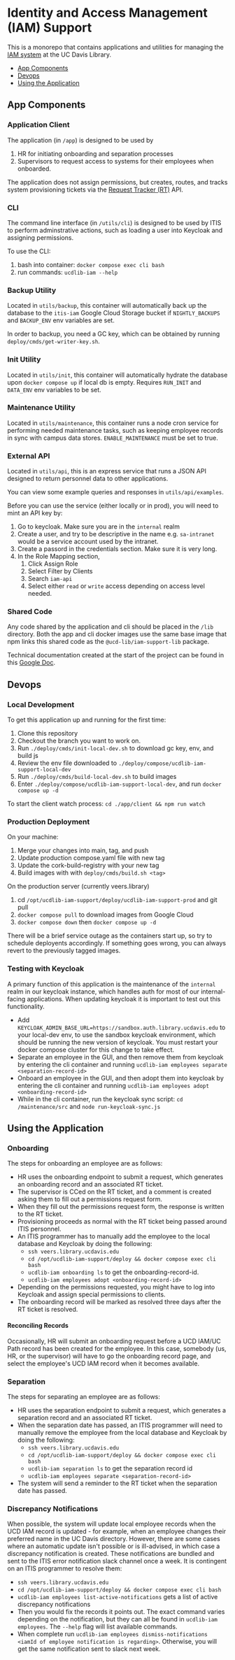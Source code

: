# Identity and Access Management (IAM) Support
This is a monorepo that contains applications and utilities for managing the [IAM system](https://github.com/UCDavisLibrary/keycloak-deployment) at the UC Davis Library.

- [App Components](#app-components)
- [Devops](#devops)
- [Using the Application](#using-the-application)

## App Components

### Application Client
The application (in `/app`) is designed to be used by 
1. HR for initiating onboarding and separation processes
2. Supervisors to request access to systems for their employees when onboarded.

The application does not assign permissions, but creates, routes, and tracks system provisioning tickets via the [Request Tracker (RT)](https://rt.lib.ucdavis.edu/) API. 

### CLI
The command line interface (in `/utils/cli`) is designed to be used by ITIS to perform adminstrative actions, such as loading a user into Keycloak and assigning permissions.

To use the CLI:
1. bash into container: `docker compose exec cli bash`
2. run commands: `ucdlib-iam --help`

### Backup Utility

Located in `utils/backup`, this container will automatically back up the database to the `itis-iam` Google Cloud Storage bucket if `NIGHTLY_BACKUPS` and `BACKUP_ENV` env variables are set.

In order to backup, you need a GC key, which can be obtained by running `deploy/cmds/get-writer-key.sh`.

### Init Utility

Located in `utils/init`, this container will automatically hydrate the database upon `docker compose up` if local db is empty. Requires `RUN_INIT` and `DATA_ENV` env variables to be set.

### Maintenance Utility
Located in `utils/maintenance`, this container runs a node cron service for performing needed maintenance tasks, such as keeping employee records in sync with campus data stores. `ENABLE_MAINTENANCE` must be set to true.

### External API
Located in `utils/api`, this is an express service that runs a JSON API designed to return personnel data to other applications.

You can view some example queries and responses in `utils/api/examples`.

Before you can use the service (either locally or in prod), you will need to mint an API key by:
1. Go to keycloak. Make sure you are in the `internal` realm
2. Create a user, and try to be descriptive in the name e.g. `sa-intranet` would be a service account used by the intranet.
3. Create a passord in the credentials section. Make sure it is very long.
4. In the Role Mapping section,
   1. Click Assign Role
   2. Select Filter by Clients
   3. Search `iam-api`
   4. Select either `read` or `write` access depending on access level needed.

### Shared Code
Any code shared by the application and cli should be placed in the `/lib` directory. Both the app and cli docker images use the same base image that npm links this shared code as the `@ucd-lib/iam-support-lib` package.

Technical documentation created at the start of the project can be found in this [Google Doc](https://docs.google.com/document/d/129KuqatZVwj7Fl_am4E3eTJgq6Fj1MNjo66MbI5mMok/edit?usp=sharing).

## Devops

### Local Development
To get this application up and running for the first time:
1. Clone this repository
2. Checkout the branch you want to work on.
3. Run `./deploy/cmds/init-local-dev.sh` to download gc key, env, and build js
4. Review the env file downloaded to `./deploy/compose/ucdlib-iam-support-local-dev`
5. Run `./deploy/cmds/build-local-dev.sh` to build images
6. Enter `./deploy/compose/ucdlib-iam-support-local-dev`, and run `docker compose up -d`

To start the client watch process: `cd ./app/client && npm run watch`

### Production Deployment

On your machine:
1. Merge your changes into main, tag, and push
2. Update production compose.yaml file with new tag
3. Update the cork-build-registry with your new tag
4. Build images with with `deploy/cmds/build.sh <tag>`

On the production server (currently veers.library)
1. cd `/opt/ucdlib-iam-support/deploy/ucdlib-iam-support-prod` and git pull
3. `docker compose pull` to download images from Google Cloud
4. `docker compose down` then `docker compose up -d`

There will be a brief service outage as the containers start up, so try to schedule deployents accordingly. If something goes wrong, you can always revert to the previously tagged images.

### Testing with Keycloak
A primary function of this application is the maintenance of the `internal` realm in our keycloak instance, which handles auth for most of our internal-facing applications. When updating keycloak it is important to test out this functionality.

- Add `KEYCLOAK_ADMIN_BASE_URL=https://sandbox.auth.library.ucdavis.edu` to your local-dev env, to use the sandbox keycloak environment, which should be running the new version of keycloak. You must restart your docker compose cluster for this change to take effect.
- Separate an employee in the GUI, and then remove them from keycloak by entering the cli container and running `ucdlib-iam employees separate <separation-record-id>`
- Onboard an employee in the GUI, and then adopt them into keycloak by entering the cli container and running `ucdlib-iam employees adopt <onboarding-record-id>`
- While in the cli container, run the keycloak sync script: `cd /maintenance/src` and `node run-keycloak-sync.js`

## Using the Application

### Onboarding
The steps for onboarding an employee are as follows:
- HR uses the onboarding endpoint to submit a request, which generates an onboarding record and an associated RT ticket.
- The supervisor is CCed on the RT ticket, and a comment is created asking them to fill out a permissions request form.
- When they fill out the permissions request form, the response is written to the RT ticket.
- Provisioning proceeds as normal with the RT ticket being passed around ITIS personnel.
- An ITIS programmer has to manually add the employee to the local database and Keycloak by doing the following:
  - `ssh veers.library.ucdavis.edu`
  - `cd /opt/ucdlib-iam-support/deploy && docker compose exec cli bash`
  - `ucdlib-iam onboarding ls` to get the onboarding-record-id.
  - `ucdlib-iam employees adopt <onboarding-record-id>`
- Depending on the permissions requested, you might have to log into Keycloak and assign special permissions to clients.
- The onboarding record will be marked as resolved three days after the RT ticket is resolved.

#### Reconciling Records
Occasionally, HR will submit an onboarding request before a UCD IAM/UC Path record has been created for the employee. In this case, somebody (us, HR, or the supervisor) will have to go the onboarding record page, and select the employee's UCD IAM record when it becomes available.

### Separation
The steps for separating an employee are as follows:
- HR uses the separation endpoint to submit a request, which generates a separation record and an associated RT ticket.
- When the separation date has passed, an ITIS programmer will need to manually remove the employee from the local database and Keycloak by doing the following:
  - `ssh veers.library.ucdavis.edu`
  - `cd /opt/ucdlib-iam-support/deploy && docker compose exec cli bash`
  - `ucdlib-iam separation ls` to get the separation record id
  - `ucdlib-iam employees separate <separation-record-id>`
- The system will send a reminder to the RT ticket when the separation date has passed.

### Discrepancy Notifications
When possible, the system will update local employee records when the UCD IAM record is updated - for example, when an employee changes their preferred name in the UC Davis directory. However, there are some cases where an automatic update isn't possible or is ill-advised, in which case a discrepancy notification is created. These notifications are bundled and sent to the ITIS error notification slack channel once a week. It is contingent on an ITIS programmer to resolve them:
- `ssh veers.library.ucdavis.edu`
- `cd /opt/ucdlib-iam-support/deploy && docker compose exec cli bash`
- `ucdlib-iam employees list-active-notifications` gets a list of active discrepancy notifications
- Then you would fix the records it points out. The exact command varies depending on the notification, but they can all be found in `ucdlib-iam employees`. The `--help` flag will list available commands.
- When complete run `ucdlib-iam employees dismiss-notifications <iamId of employee notification is regarding>`. Otherwise, you will get the same notification sent to slack next week.

